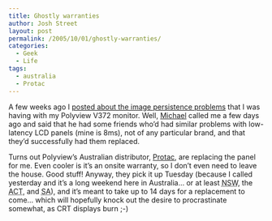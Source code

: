 ```yaml
---
title: Ghostly warranties
author: Josh Street
layout: post
permalink: /2005/10/01/ghostly-warranties/
categories:
  - Geek
  - Life
tags:
  - australia
  - Protac
---
```

A few weeks ago I [posted about the image persistence problems][1] that I was having with my Polyview V372 monitor. Well, [Michael][2] called me a few days ago and said that he had some friends who&#8217;d had similar problems with low-latency LCD panels (mine is 8ms), not of any particular brand, and that they&#8217;d successfully had them replaced.

Turns out Polyview&#8217;s Australian distributor, [Protac][3], are replacing the panel for me. Even cooler is it&#8217;s an onsite warranty, so I don&#8217;t even need to leave the house. Good stuff! Anyway, they pick it up Tuesday (because I called yesterday and it&#8217;s a long weekend here in Australia&#8230; or at least <acronym title="New South Wales">NSW</acronym>, the <acronym title="Australian Capital Territory">ACT</acronym>, and <acronym title="South Australia">SA</acronym>), and it&#8217;s meant to take up to 14 days for a replacement to come&#8230; which will hopefully knock out the desire to procrastinate somewhat, as CRT displays burn ;-)

 [1]: /blog/2005/09/08/lcd-burn-in
 [2]: http://www.bluetrait.com/
 [3]: http://www.protac.com.au/